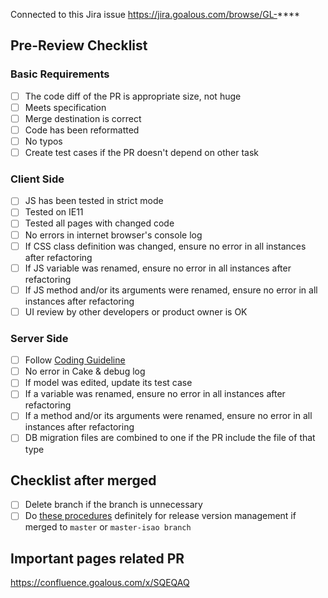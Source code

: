 Connected to this Jira issue
https://jira.goalous.com/browse/GL-****

## Pre-Review Checklist
### Basic Requirements
- [ ] The code diff of the PR is appropriate size, not huge
- [ ] Meets specification
- [ ] Merge destination is correct
- [ ] Code has been reformatted
- [ ] No typos
- [ ] Create test cases if the PR doesn't depend on other task

### Client Side
- [ ] JS has been tested in strict mode
- [ ] Tested on IE11
- [ ] Tested all pages with changed code
- [ ] No errors in internet browser's console log
- [ ] If CSS class definition was changed, ensure no error in all instances after refactoring
- [ ] If JS variable was renamed, ensure no error in all instances after refactoring 
- [ ] If JS method and/or its arguments were renamed, ensure no error in all instances after refactoring 
- [ ] UI review by other developers or product owner is OK

### Server Side
- [ ] Follow [Coding Guideline](https://confluence.goalous.com/x/qoPT)
- [ ] No error in Cake & debug log
- [ ] If model was edited, update its test case
- [ ] If a variable was renamed, ensure no error in all instances after refactoring 
- [ ] If a method and/or its arguments were renamed, ensure no error in all instances after refactoring
- [ ] DB migration files are combined to one if the PR include the file of that type 

## Checklist after merged 
- [ ] Delete branch if the branch is unnecessary
- [ ] Do [these procedures](https://confluence.goalous.com/x/KgEQAQ) definitely for release version management if merged to `master` or `master-isao branch`

## Important pages related PR
https://confluence.goalous.com/x/SQEQAQ
